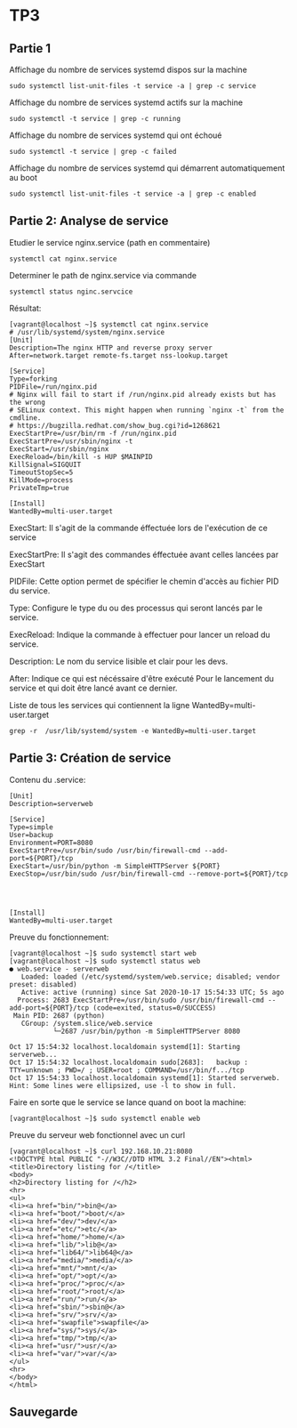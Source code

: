 # TP3
## Partie 1

Affichage du nombre de services systemd dispos sur la machine
```
sudo systemctl list-unit-files -t service -a | grep -c service
```
Affichage du nombre de services systemd actifs sur la machine
```
sudo systemctl -t service | grep -c running
```
Affichage du nombre de services systemd qui ont échoué
```
sudo systemctl -t service | grep -c failed
```
Affichage du nombre de services systemd qui démarrent automatiquement au boot
```
sudo systemctl list-unit-files -t service -a | grep -c enabled
```

## Partie 2: Analyse de service

Etudier le service nginx.service (path en commentaire)
```
systemctl cat nginx.service
```
Determiner le path de nginx.service via commande
```
systemctl status nginc.servcice
```
Résultat:
```
[vagrant@localhost ~]$ systemctl cat nginx.service
# /usr/lib/systemd/system/nginx.service
[Unit]
Description=The nginx HTTP and reverse proxy server
After=network.target remote-fs.target nss-lookup.target

[Service]
Type=forking
PIDFile=/run/nginx.pid
# Nginx will fail to start if /run/nginx.pid already exists but has the wrong
# SELinux context. This might happen when running `nginx -t` from the cmdline.
# https://bugzilla.redhat.com/show_bug.cgi?id=1268621
ExecStartPre=/usr/bin/rm -f /run/nginx.pid
ExecStartPre=/usr/sbin/nginx -t
ExecStart=/usr/sbin/nginx
ExecReload=/bin/kill -s HUP $MAINPID
KillSignal=SIGQUIT
TimeoutStopSec=5
KillMode=process
PrivateTmp=true

[Install]
WantedBy=multi-user.target

```

ExecStart: Il s'agit de la commande éffectuée lors de l'exécution de ce service

ExecStartPre: Il s'agit des commandes éffectuée avant celles lancées par ExecStart

PIDFile: Cette option permet de spécifier le chemin d'accès au fichier PID du service.

Type: Configure le type du ou des processus qui seront lancés par le service.

ExecReload: Indique la commande à effectuer pour lancer un reload du service.

Description: Le nom du service lisible et clair pour les devs.

After: Indique ce qui est nécéssaire d'être exécuté Pour le lancement du service et qui doit être lancé avant ce dernier.

Liste de tous les services qui contiennent la ligne WantedBy=multi-user.target
```
grep -r  /usr/lib/systemd/system -e WantedBy=multi-user.target
```
## Partie 3: Création de service

Contenu du .service:
```
[Unit]
Description=serverweb

[Service]
Type=simple
User=backup
Environment=PORT=8080
ExecStartPre=/usr/bin/sudo /usr/bin/firewall-cmd --add-port=${PORT}/tcp
ExecStart=/usr/bin/python -m SimpleHTTPServer ${PORT}
ExecStop=/usr/bin/sudo /usr/bin/firewall-cmd --remove-port=${PORT}/tcp




[Install]
WantedBy=multi-user.target
```          
Preuve du fonctionnement:
```  
[vagrant@localhost ~]$ sudo systemctl start web
[vagrant@localhost ~]$ sudo systemctl status web
● web.service - serverweb
   Loaded: loaded (/etc/systemd/system/web.service; disabled; vendor preset: disabled)
   Active: active (running) since Sat 2020-10-17 15:54:33 UTC; 5s ago
  Process: 2683 ExecStartPre=/usr/bin/sudo /usr/bin/firewall-cmd --add-port=${PORT}/tcp (code=exited, status=0/SUCCESS)
 Main PID: 2687 (python)
   CGroup: /system.slice/web.service
           └─2687 /usr/bin/python -m SimpleHTTPServer 8080

Oct 17 15:54:32 localhost.localdomain systemd[1]: Starting serverweb...
Oct 17 15:54:32 localhost.localdomain sudo[2683]:   backup : TTY=unknown ; PWD=/ ; USER=root ; COMMAND=/usr/bin/f.../tcp
Oct 17 15:54:33 localhost.localdomain systemd[1]: Started serverweb.
Hint: Some lines were ellipsized, use -l to show in full.
```  
Faire en sorte que le service se lance quand on boot la machine:
``` 
[vagrant@localhost ~]$ sudo systemctl enable web
``` 
Preuve du serveur web fonctionnel avec un curl
```
[vagrant@localhost ~]$ curl 192.168.10.21:8080
<!DOCTYPE html PUBLIC "-//W3C//DTD HTML 3.2 Final//EN"><html>
<title>Directory listing for /</title>
<body>
<h2>Directory listing for /</h2>
<hr>
<ul>
<li><a href="bin/">bin@</a>
<li><a href="boot/">boot/</a>
<li><a href="dev/">dev/</a>
<li><a href="etc/">etc/</a>
<li><a href="home/">home/</a>
<li><a href="lib/">lib@</a>
<li><a href="lib64/">lib64@</a>
<li><a href="media/">media/</a>
<li><a href="mnt/">mnt/</a>
<li><a href="opt/">opt/</a>
<li><a href="proc/">proc/</a>
<li><a href="root/">root/</a>
<li><a href="run/">run/</a>
<li><a href="sbin/">sbin@</a>
<li><a href="srv/">srv/</a>
<li><a href="swapfile">swapfile</a>
<li><a href="sys/">sys/</a>
<li><a href="tmp/">tmp/</a>
<li><a href="usr/">usr/</a>
<li><a href="var/">var/</a>
</ul>
<hr>
</body>
</html>
```
## Sauvegarde




